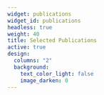 ```yaml
---
widget: publications
widget_id: publications
headless: true
weight: 40
title: Selected Publications
active: true
design:
  columns: "2"
  background:
    text_color_light: false
    image_darken: 0
---
```

